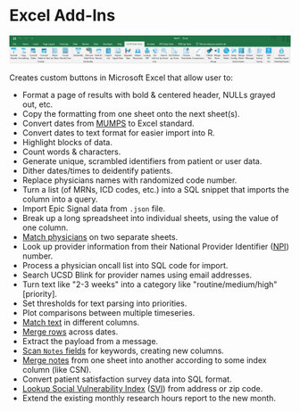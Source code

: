 # Excel Add-Ins

![image info](./pictures/toolbar.png) 

Creates custom buttons in Microsoft Excel that allow user to:
* Format a page of results with bold & centered header, NULLs grayed out, etc.
* Copy the formatting from one sheet onto the next sheet(s).
* Convert dates from [MUMPS](https://en.wikipedia.org/wiki/MUMPS) to Excel standard.
* Convert dates to text format for easier import into R.
* Highlight blocks of data.
* Count words & characters.
* Generate unique, scrambled identifiers from patient or user data.
* Dither dates/times to deidentify patients.
* Replace physicians names with randomized code number.
* Turn a list (of MRNs, ICD codes, etc.) into a SQL snippet that imports the column into a query.
* Import Epic Signal data from `.json` file.
* Break up a long spreadsheet into individual sheets, using the value of one column.
* [Match physicians](./help%20files/MatchPhysicians/MatchPhysicians.md) on two separate sheets.
* Look up provider information from their National Provider Identifier ([NPI](https://www.cms.gov/priorities/key-initiatives/burden-reduction/administrative-simplification/unique-identifiers/npis)) number.
* Process a physician oncall list into SQL code for import.
* Search UCSD Blink for provider names using email addresses.
* Turn text like "2-3 weeks" into a category like "routine/medium/high" [priority].
* Set thresholds for text parsing into priorities.
* Plot comparisons between multiple timeseries.
* [Match text](./help%20files/MatchText/MatchText.md) in different columns.
* [Merge rows](./help%20files/MergeRows/MergeRows.md) across dates.
* Extract the payload from a message.
* [Scan `Notes` fields](./help%20files/SearchNotes/SearchNotes.md) for keywords, creating new columns.
* [Merge notes](./help%20files/MergeNotes/MergeNotes.md) from one sheet into another according to some index column (like CSN).
* Convert patient satisfaction survey data into SQL format.
* [Lookup Social Vulnerability Index](./help%20files/SVI/SVI.md) ([SVI](https://www.atsdr.cdc.gov/placeandhealth/svi/index.html)) from address or zip code.
* Extend the existing monthly research hours report to the new month.
